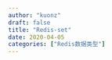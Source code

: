 ```yaml
---
author: "kuonz"
draft: false
title: "Redis-set"
date: 2020-04-05
categories: ["Redis数据类型"]
---
```

  
